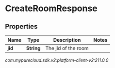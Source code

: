 # CreateRoomResponse


## Properties

| Name | Type | Description | Notes |
| ------------ | ------------- | ------------- | ------------- |
| **jid** | **String** | The jid of the room |  |




_com.mypurecloud.sdk.v2:platform-client-v2:211.0.0_
